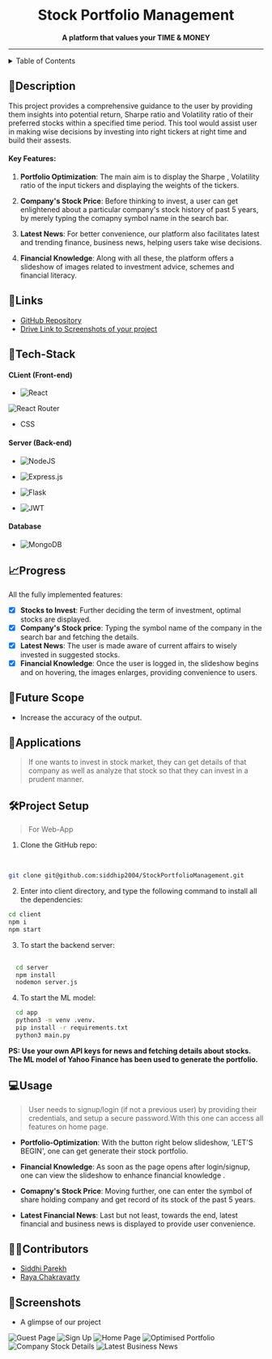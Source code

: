 <h1 align="center">
  <br>
  Stock Portfolio Management
</h1>

<div align="center">
   <strong>A platform that values your TIME & MONEY</strong>
</div>
<hr>

<details>
<summary>Table of Contents</summary>

- [Description](#description)
- [Links](#links)
- [Tech Stack](#tech-stack)
- [Progress](#progress)
- [Future Scope](#future-scope)
- [Applications](#applications)
- [Project Setup](#project-setup)
- [Usage](#usage)
- [Contributors](#contributors)
- [Screenshots](#screenshots)

</details>

## 📝Description

This project provides a comprehensive guidance to the user by providing them insights into potential return, Sharpe ratio and Volatility ratio of their preferred stocks within a specified time period. This tool would assist user in making wise decisions by investing into right tickers at right time and build their assests.

#### Key Features: 

<!-- 1. Login/Signup is the key feature that aids in making user's searches and interests private. -->

1. **Portfolio Optimization**: The main aim is to display the Sharpe , Volatility ratio of the input tickers and displaying the weights of the tickers.

2. **Company's Stock Price**: Before thinking to invest, a user can get enlightened about a particular company's stock history of past 5 years, by merely typing the comapny symbol name in the search bar.

3. **Latest News**: For better convenience, our platform also facilitates latest and trending finance, business news, helping users take wise decisions.

4. **Financial Knowledge**: Along with all these, the platform offers a slideshow of images related to investment advice, schemes and financial literacy.

## 🔗Links

- [GitHub Repository](#https://github.com/siddhip2004/StockPortfolioManagement)
- [Drive Link to Screenshots of your project](https://drive.google.com/drive/folders/1srm381439EuOB-fvg3g_aFVpRnPboQf5?usp=sharing)


<!-- Add any more links/resources you used for your project -->

## 🤖Tech-Stack

#### CLient (Front-end)
- ![React](https://img.shields.io/badge/react-%2320232a.svg?style=for-the-badge&logo=react&logoColor=%2361DAFB)

![React Router](https://img.shields.io/badge/React_Router-CA4245?style=for-the-badge&logo=react-router&logoColor=white)

- CSS

#### Server (Back-end)
- ![NodeJS](https://img.shields.io/badge/node.js-6DA55F?style=for-the-badge&logo=node.js&logoColor=white)

- ![Express.js](https://img.shields.io/badge/express.js-%23404d59.svg?style=for-the-badge&logo=express&logoColor=%2361DAFB)

- ![Flask](https://img.shields.io/badge/flask-%23000.svg?style=for-the-badge&logo=flask&logoColor=white)

- ![JWT](https://img.shields.io/badge/JWT-black?style=for-the-badge&logo=JSON%20web%20tokens)



#### Database
- ![MongoDB](https://img.shields.io/badge/MongoDB-%234ea94b.svg?style=for-the-badge&logo=mongodb&logoColor=white)

## 📈Progress

 All the fully implemented features:

- [x] **Stocks to Invest**: Further deciding the term of investment, optimal stocks are displayed.
- [x] **Company's Stock price**:  Typing the symbol name of the company in the search bar and fetching the details.
- [x] **Latest News**: The user is made aware of current affairs to wisely invested in suggested stocks.
- [x] **Financial Knowledge**: Once the user is logged in, the slideshow begins and on hovering, the images enlarges, providing convenience to users.

## 🔮Future Scope

- Increase the accuracy of the output. 

## 💸Applications

>If one wants to invest in stock market, they can get details of that company as well as analyze that stock so that they can invest in a prudent manner.

## 🛠Project Setup

>For Web-App
 1. Clone the GitHub repo:
 <br>

 ```bash
 git clone git@github.com:siddhip2004/StockPortfolioManagement.git
 ```

 2. Enter into client directory, and type the following command to install all the dependencies:

 ```bash
 cd client
 npm i
 npm start
```
 3. To start the backend server:
  ```bash
    
    cd server
    npm install
    nodemon server.js   
  ```
 4. To start the ML model:
  ```bash
    cd app
    python3 -m venv .venv. 
    pip install -r requirements.txt
    python3 main.py
  ```

<strong>PS: Use your own API keys for news and fetching details about stocks. <br>The ML model of Yahoo Finance has been used to generate the portfolio.</br></strong>

 ## 💻Usage

> User needs to signup/login (if not a previous user) by providing their credentials, and setup a secure password.With this one can access all features on home page.

* **Portfolio-Optimization**: With the button right below slideshow, 'LET'S BEGIN', one can get generate their stock portfolio.

* **Financial Knowledge**: As soon as the page opens after login/signup, one can view the slideshow to enhance financial knowledge .

* **Comapny's Stock Price**: Moving further, one can enter the symbol of share holding company and get record of its stock of the past 5 years.

* **Latest Financial News**: Last but not least, towards the end, latest financial and business news is displayed to provide user convenience.
## 👨‍💻Contributors

- [Siddhi Parekh](https://github.com/siddhip2004)
- [Raya Chakravarty](https://github.com/Raya679)
 

## 📱Screenshots
- A glimpse of our project 

![Guest Page](assets/home_pg.png)
![Sign Up](assets/signup_pg.png)
![Home Page](assets/landing_pg.png)
![Optimised Portfolio](assets/portfolio_pg.png)
![Company Stock Details](assets/stock_details_pg.png)
![Latest Business News](assets/news_pg.png)
